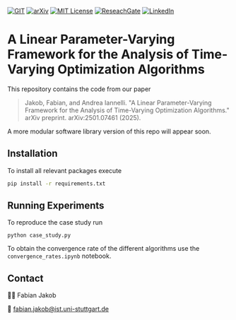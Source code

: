 <!-- PROJECT SHIELDS -->
[![GIT][git-shield]][git-url]
[![arXiv][arxiv-shield]][arxiv-url]
[![MIT License][license-shield]][license-url]
[![ReseachGate][researchgate-shield]][researchgate-url]
[![LinkedIn][linkedin-shield]][linkedin-url]
<!-- [![finalpaper][finalpaper-shield]][finalpaper-url] -->
<!-- [![Scholar][scholar-shield]][scholar-url] -->
<!-- [![Webpage][webpage-shield]][webpage-url] -->

# A Linear Parameter-Varying Framework for the Analysis of Time-Varying Optimization Algorithms
This repository contains the code from our paper

> Jakob, Fabian, and Andrea Iannelli. "A Linear Parameter-Varying Framework for the Analysis of Time-Varying Optimization Algorithms." arXiv preprint. arXiv:2501.07461 (2025). 

A more modular software library version of this repo will appear soon.

## Installation
To install all relevant packages execute 
```bash 
pip install -r requirements.txt
```

## Running Experiments
To reproduce the case study run
``` terminal
python case_study.py
```

To obtain the convergence rate of the different algorithms use the `convergence_rates.ipynb` notebook.

## Contact

🧑‍💻 Fabian Jakob

📧 [fabian.jakob@ist.uni-stuttgart.de](mailto:fabian.jakob@ist.uni-stuttgart.de)

[git-shield]: https://img.shields.io/badge/GIT-gray?style=for-the-badge&logo=GITHUB
[git-url]: https://github.com/Fjakob/high-frequency-cloud-robotics
[license-shield]: https://img.shields.io/badge/License-MIT-T?style=flat&color=blue
[license-url]: https://github.com/col-tasas/2024-tvopt-algorithm-analysis/blob/main/LICENSE
<!-- [webpage-shield]: https://img.shields.io/badge/Webpage-Fabian%20Jakob-T?style=flat&logo=codementor&color=green
[webpage-url]: https://www.ist.uni-stuttgart.de/institute/team/Jakob-00004/ add personal webpage -->
[arxiv-shield]: https://img.shields.io/badge/arXiv-2501.07461-t?style=flat&logo=arxiv&logoColor=white&color=red
[arxiv-url]: https://arxiv.org/abs/2501.07461
<!-- [finalpaper-shield]: https://img.shields.io/badge/SIAM-Paper-T?style=flat&color=red
[finalpaper-url]: https://google.com -->
[researchgate-shield]: https://img.shields.io/badge/ResearchGate-Fabian%20Jakob-T?style=flat&logo=researchgate&color=darkgreen
[researchgate-url]: https://www.researchgate.net/profile/Fabian-Jakob-4
[linkedin-shield]: https://img.shields.io/badge/Linkedin-Fabian%20Jakob-T?style=flat&logo=linkedin&logoColor=blue&color=blue
[linkedin-url]: https://www.linkedin.com/in/fabian-jakob/

